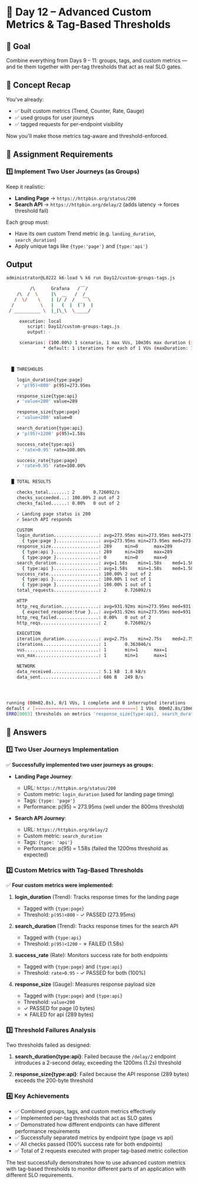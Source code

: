 # 🧩 Day 12 – Advanced Custom Metrics & Tag-Based Thresholds

## 🎯 Goal

Combine everything from Days 9 – 11: groups, tags, and custom metrics — and tie them together with per-tag thresholds that act as real SLO gates.

## 🧠 Concept Recap

You've already:

- ✅ built custom metrics (Trend, Counter, Rate, Gauge)
- ✅ used groups for user journeys
- ✅ tagged requests for per-endpoint visibility

Now you'll make those metrics tag-aware and threshold-enforced.

## 🧪 Assignment Requirements

### 1️⃣ Implement Two User Journeys (as Groups)

Keep it realistic:

- **Landing Page** → `https://httpbin.org/status/200`
- **Search API** → `https://httpbin.org/delay/2` (adds latency → forces threshold fail)

Each group must:

- Have its own custom Trend metric (e.g. `landing_duration`, `search_duration`)
- Apply unique tags like `{type:'page'}` and `{type:'api'}`

## Output

```bash
administrator@L0222 k6-load % k6 run Day12/custom-groups-tags.js

         /\      Grafana   /‾‾/
    /\  /  \     |\  __   /  /
   /  \/    \    | |/ /  /   ‾‾\
  /          \   |   (  |  (‾)  |
 / __________ \  |_|\_\  \_____/

     execution: local
        script: Day12/custom-groups-tags.js
        output: -

     scenarios: (100.00%) 1 scenario, 1 max VUs, 10m30s max duration (incl. graceful stop):
              * default: 1 iterations for each of 1 VUs (maxDuration: 10m0s, gracefulStop: 30s)



  █ THRESHOLDS

    login_duration{type:page}
    ✓ 'p(95)<800' p(95)=273.95ms

    response_size{type:api}
    ✗ 'value<200' value=289

    response_size{type:page}
    ✓ 'value<200' value=0

    search_duration{type:api}
    ✗ 'p(95)<1200' p(95)=1.58s

    success_rate{type:api}
    ✓ 'rate>0.95' rate=100.00%

    success_rate{type:page}
    ✓ 'rate>0.95' rate=100.00%


  █ TOTAL RESULTS

    checks_total.......: 2       0.726092/s
    checks_succeeded...: 100.00% 2 out of 2
    checks_failed......: 0.00%   0 out of 2

    ✓ Landing page status is 200
    ✓ Search API responds

    CUSTOM
    login_duration.................: avg=273.95ms min=273.95ms med=273.95ms max=273.95ms p(90)=273.95ms p(95)=273.95ms
      { type:page }................: avg=273.95ms min=273.95ms med=273.95ms max=273.95ms p(90)=273.95ms p(95)=273.95ms
    response_size..................: 289     min=0      max=289
      { type:api }.................: 289     min=289    max=289
      { type:page }................: 0       min=0      max=0
    search_duration................: avg=1.58s    min=1.58s    med=1.58s    max=1.58s    p(90)=1.58s    p(95)=1.58s
      { type:api }.................: avg=1.58s    min=1.58s    med=1.58s    max=1.58s    p(90)=1.58s    p(95)=1.58s
    success_rate...................: 100.00% 2 out of 2
      { type:api }.................: 100.00% 1 out of 1
      { type:page }................: 100.00% 1 out of 1
    total_requests.................: 2       0.726092/s

    HTTP
    http_req_duration..............: avg=931.92ms min=273.95ms med=931.92ms max=1.58s    p(90)=1.45s    p(95)=1.52s
      { expected_response:true }...: avg=931.92ms min=273.95ms med=931.92ms max=1.58s    p(90)=1.45s    p(95)=1.52s
    http_req_failed................: 0.00%   0 out of 2
    http_reqs......................: 2       0.726092/s

    EXECUTION
    iteration_duration.............: avg=2.75s    min=2.75s    med=2.75s    max=2.75s    p(90)=2.75s    p(95)=2.75s
    iterations.....................: 1       0.363046/s
    vus............................: 1       min=1      max=1
    vus_max........................: 1       min=1      max=1

    NETWORK
    data_received..................: 5.1 kB  1.8 kB/s
    data_sent......................: 686 B   249 B/s




running (00m02.8s), 0/1 VUs, 1 complete and 0 interrupted iterations
default ✓ [======================================] 1 VUs  00m02.8s/10m0s  1/1 iters, 1 per VU
ERRO[0003] thresholds on metrics 'response_size{type:api}, search_duration{type:api}' have been crossed
```

## 📝 Answers

### 1️⃣ Two User Journeys Implementation

✅ **Successfully implemented two user journeys as groups:**

- **Landing Page Journey**:

  - URL: `https://httpbin.org/status/200`
  - Custom metric: `login_duration` (used for landing page timing)
  - Tags: `{type: 'page'}`
  - Performance: p(95) = 273.95ms (well under the 800ms threshold)

- **Search API Journey**:
  - URL: `https://httpbin.org/delay/2`
  - Custom metric: `search_duration`
  - Tags: `{type: 'api'}`
  - Performance: p(95) = 1.58s (failed the 1200ms threshold as expected)

### 2️⃣ Custom Metrics with Tag-Based Thresholds

✅ **Four custom metrics were implemented:**

1. **login_duration** (Trend): Tracks response times for the landing page

   - Tagged with `{type:page}`
   - Threshold: `p(95)<800` - ✓ PASSED (273.95ms)

2. **search_duration** (Trend): Tracks response times for the search API

   - Tagged with `{type:api}`
   - Threshold: `p(95)<1200` - ✗ FAILED (1.58s)

3. **success_rate** (Rate): Monitors success rate for both endpoints

   - Tagged with `{type:page}` and `{type:api}`
   - Threshold: `rate>0.95` - ✓ PASSED for both (100%)

4. **response_size** (Gauge): Measures response payload size
   - Tagged with `{type:page}` and `{type:api}`
   - Threshold: `value<200`
   - ✓ PASSED for page (0 bytes)
   - ✗ FAILED for api (289 bytes)

### 3️⃣ Threshold Failures Analysis

Two thresholds failed as designed:

1. **search_duration{type:api}**: Failed because the `/delay/2` endpoint introduces a 2-second delay, exceeding the 1200ms (1.2s) threshold

2. **response_size{type:api}**: Failed because the API response (289 bytes) exceeds the 200-byte threshold

### 4️⃣ Key Achievements

- ✅ Combined groups, tags, and custom metrics effectively
- ✅ Implemented per-tag thresholds that act as SLO gates
- ✅ Demonstrated how different endpoints can have different performance requirements
- ✅ Successfully separated metrics by endpoint type (page vs api)
- ✅ All checks passed (100% success rate for both endpoints)
- ✅ Total of 2 requests executed with proper tag-based metric collection

The test successfully demonstrates how to use advanced custom metrics with tag-based thresholds to monitor different parts of an application with different SLO requirements.
